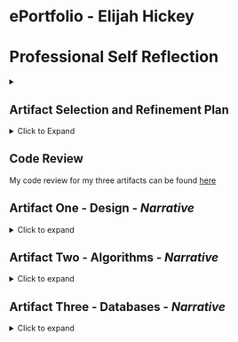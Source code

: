 # ePortfolio - Elijah Hickey

# Professional Self Reflection
<details>
  <summary></summary>
  
  TO:DO
  
</details>

 ## Artifact Selection and Refinement Plan
<details>
  <summary>Click to Expand</summary>


This is a showcase of my original artifact selection & refinement plan. Originally, I planned on creating a new artifact from scratch (the category thre

### I. Artifact One: Software Engineering/Design 
The artifact for the first Category will be taken from my CS-410 Project One and Two. These projects required me to take an object file, explain its functionality, and using that make a similar cpp file. Then for project two I had to identify coding vulnerabilities and fix them. For the enhancements, 
The enhancement plan will start by recreating the original C++ program into a Java program. Once the program is remade, the next steps will be to add enhancements. An example of specific enhancements include adding a function that records each successful login (the username, password, and what time it takes place.) Another enhancement would also require usernames to be valid, and correspond to their given password. See flowchart on following page.
The main skill being illustrated here is my ability to recreate a program into another language, while retaining the original programs look and functionality. This aligns with the category one modification to transfer a project into a different language. Login accounting and proper username / password pair verification aligns with the enhancements of improving and expanding a projects complexity. 

### II. Artifact Two: Algorithms and Data Structures 
This artifact came from my IT-145 Project. The original project was a simple console application that allowed users to see the ships, cruises, and passengers, and add or edit them.
The enhancement plan follows the flowchart seen on the next page, yellow highlights the additional complexities. It looks to add more complicated algorithms and data structures to the program. It does this be adding many different attributes to each object type. Some of the attributes would be automatically calculated (such as Net Profit for a cruise.) The main modification would be expanding complexity of algorithms. For this, a recommended price calculator/simulator will recommend what can be done to match the goal profit based off expected passengers, expected room allocations ratios, and the maximum expected amount each tier of passenger is willing to spend on a room type and the variance expected within that maximum. It will work by distributing the expected passengers within the rooms based off the given ratios, and determine what price’s can be set for each room type to meet the profit goals (a passenger is removed if their preferred room type is out of their maximum spending amount.) 
This calculator is the main modification being made and adds a complex algorithm to calculate and simulate passenger distribution. This is used to help gauge what the price of each room should be set to, that way desired profit margins can better be met. This modification aligns with the expanded complexity of algorithms modification. 

### ~~III. Artifact Three: Databases~~  (Outdated)
	This artifcat does not currently exist, as the only three projects I have worked on that work 
    with databases are locked behind my older courses. So this new project will be creating a 
    full stack web application program that connects to a MongoDB with a python middleware. 
	The enhancement plan is to create a full stack web application from scratch. It will start 
    by creating a CSV file with the given data and then importing it to MongoDB. Then a Python 
    Module will be used to perform operations on the database (CRUD operations minimum.) 
    Finally a basic web application will be used to display results from the database, 
    with the python module being used as middleware. The current plan is also to use Jupyter 
    to create the front end of the stack. This demonstrates being able to make a full stack 
    application, which is a variance of one of the recommended modifications for category three. 

### III. Artifact Three: Updated
After the initial refinement plan, I 
</details>

## Code Review
My code review for my three artifacts can be found [here](https://youtu.be/ZsL6YUIJrj4)

 ## Artifact One - Design - *Narrative*
<details>
  <summary>Click to expand</summary>
  
  
**Artifact Description**
  
The artifact is a C++ program file. It was originally a product of my CS-410 Reverse Engineering final projects, which were finished in August 2021. The project was to take an object file without any documentation and recreate it as a C++ program after interpreting the assembly code, then applying some security fixes to it. 
  
**Justification**
  
This artifact was chosen as I felt it was basic but easily could be improved or modified in many ways. Additionally, the choice to use this artifact was based on it also being a prime candidate to add a database to, without being overly complicated. This artifact also shows my reverse engineering ability, and felt that being able to recreate this into another language (Java) also demonstrated an important and related skillset. The artifact has been improve as it now properly validates a proper username/password combination, and will record login history or attempts to a text file (or create the text file if there is none.) 
  
**Fulfillment of Course Objectives**
  
The enhancements planned in Module one was met with this updated artifact; it was successfully recreated in Java, properly validates both a correct username and corresponding password, and records successful logins or attempts to a text file. Updated plans for this mostly revolve around Enhancement Three (databases), when a database will be tied into the program, and will contain the clients, users and login records. CRUD functionality will be added so the database can be used from the program. 

**Reflection**
  
During my enhancement, I immediately realized how rusty I was at Java compared to C++. This turned out to be a positive for me, as it gave me more experience with Java, and showed my ability to work with languages I am less comfortable with. I imagine the main challenges for this assignment will be to come during Enhancement Three and the inclusion of a database. 

 [Artifact One Github Link](https://github.com/ehickey96/ePortfolio-Artifact-One)
  
</details>

## Artifact Two - Algorithms - *Narrative*
<details>
  <summary>Click to expand</summary>
  
  
 **Artifact Description**
  
The artifact is a Java program that was originally a project of my IT-145 Course. For this project, we were given a partially made menu-based program to manage cruises, ships, and passengers for a cruise company. This had specific requirements that we had to follow, but most of the project was just setting up basic object classes, and menu system handling.  
  
**Justification**
  
I chose this artifact, as I felt it was more complicated than the previous and could simply be modified to become a much more advanced system. I felt it was a clean base program that could be brought in multiple different directions. An additional benefit is that I will also be gaining even more Java experience which was something I was hoping for at the start of this course. This artifact was very elementary, but after successfully applying my enhancements well clearly show my ability to handle expanding to a more complex system, and my ability to incorporate more complicated algorithms. 
  
**Fulfillment of Course Objectives**
  
The enhancements originally planned in the refinement plan were not exactly met, but the results are similar. My updated menu system has much added complexities such as many extra attributes, and a simulation/calculation functions which showcase more complicated algorithms. Where my worked varied was the specific way I made a simulated. The main difference between the original plan the enhanced artifact I actually made is that I added many more features and distributed some into various different features (for instance, I have profit calculators and customer distributions as separate functions compared to my original plan which had them combined.) Where the enhanced algorithms show is in the calculator/simulator menu, which has two different calculator types (which can be used to optionally change the room prices if the user wants,) as well as a simulator which makes a mock list of customers and distributes them based on a number of factors and the use of RNG. This completes the requirement of adding a complex algorithm. 
  
**Reflection**
  
During this enhancement, I made a big mistake by adding too many attributes and adding a system that connects these various classes. This ended up creating a snowball effect of creating a complicated program that was hard to track and was taking a lot of work to maintain. I feel this program has a lot of positives, but before I submit it to the ePortolio, I plan to do a ton of clean up on the program within the code to consolidate as much of the code as possible. 


  [Artifact Two Github Link](https://github.com/ehickey96/ePortfolio-Artifact-Two)

</details>

## Artifact Three - Databases - *Narrative*
<details>
  <summary>Click to expand</summary>
  
  
  **Artifact Description**
  
The original artifact comes from the first enhancement included within the ePortfolio. A description of the ORIGINAL (the one that the first enhancement modified is as follows: 
“The artifact is a Java program that was originally a project of my IT-145 Course. For this project, we were given a partially made menu-based program to manage cruises, ships, and passengers for a cruise company. This had specific requirements that we had to follow, but most of the project was just setting up basic object classes, and menu system handling. “
The previous artifact was a recreated Java version of that program (it was originally C++). It included a proper username/password validation and a login recorder.
  
**Justification**
  
This artifact was chosen because it seemed the most straight forward to add a database too. Since I had to add a database to a program which was not designed around a database, I thought a simpler program would be the most reasonable for a database within this time window. This worked well, as I could add the database, and then add more complexities, rather than the other way around. This will help meet requirements by demonstrating the incorporation of a DB within a project, search functionality and some CRUD functionality within (currently I plan to add a delete and add client methods, due to time restraints wont be included for this submission.)
  
**Fulfillment of Course Objectives**
  
The enhancement plan described by the approved code review is this enhancement. This enhancement differs from the one found in the 1-4 submission, but I feel it demonstrates complexities of adding a database to a preexisting program (something I have not done or attempted before). This program has partial CRUD operations (added the add and remove options is very straightforward and I know I can easily accomplish that.) It additionally has proper checking so that it can connect to the database and will automatically use a mock data instead if no connection can be made. 
  
**Reflection**
  
During this enhancement I was nervous about the inclusion of a database into an existing program, as that was new for me. I also had never created my own database before. I set up MySQL on my computer, and after I while I figured out how to properly create the database and users for it. I filled the database, then began working towards incorporating the database within the artifact. The artifact works by asking if the user wants to connect to the database. If the user says no, or if they say yes but the connection cannot be completed, the program will run the entire time utilizing only the mock hardcoded data. If a db connection is made, it will utilize the db. This was a great learning experience as there was a lot of new concepts for me here. 
  
NOTE: Demo Video can be found here. 
https://youtu.be/WcCb6wnTHH0
  
</details>


